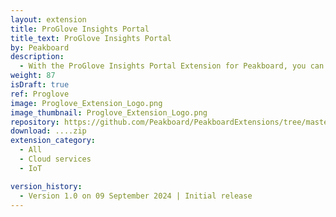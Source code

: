 ```yaml
---
layout: extension
title: ProGlove Insights Portal
title_text: ProGlove Insights Portal
by: Peakboard
description: 
  - With the ProGlove Insights Portal Extension for Peakboard, you can seamlessly integrate data from your ProGlove environment into your dashboard. This extension allows you to monitor the status of ProGlove gateways, ensuring real-time connectivity insights. Also you can track connected devices, providing visibility into device usage and availability. Futher you are able to access and display photo reports for streamlined documentation and process analysis. Simplify the visualization of ProGlove data and enhance your operations with this powerful extension.
weight: 87
isDraft: true
ref: Proglove
image: Proglove_Extension_Logo.png
image_thumbnail: Proglove_Extension_Logo.png
repository: https://github.com/Peakboard/PeakboardExtensions/tree/master/...
download: ....zip
extension_category:
  - All
  - Cloud services
  - IoT

version_history:
  - Version 1.0 on 09 September 2024 | Initial release
---
```

